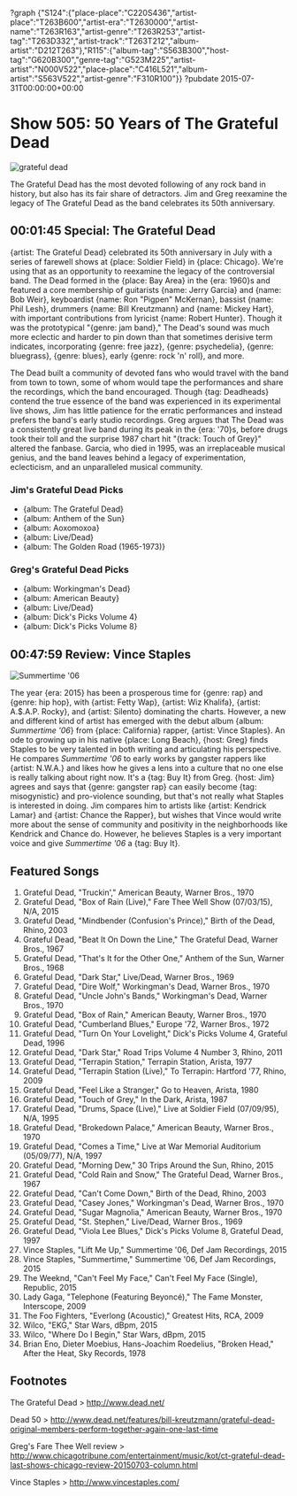 ?graph {"S124":{"place-place":"C220S436","artist-place":"T263B600","artist-era":"T2630000","artist-name":"T263R163","artist-genre":"T263R253","artist-tag":"T263D332","artist-track":"T263T212","album-artist":"D212T263"},"R115":{"album-tag":"S563B300","host-tag":"G620B300","genre-tag":"G523M225","artist-artist":"N000V522","place-place":"C416L521","album-artist":"S563V522","artist-genre":"F310R100"}}
?pubdate 2015-07-31T00:00:00+00:00

# Show 505: 50 Years of The Grateful Dead

![grateful dead](http://sound-images.s3.amazonaws.com/images/2015/dead_web.jpg)

The Grateful Dead has the most devoted following of any rock band in history, but also has its fair share of detractors. Jim and Greg reexamine the legacy of The Grateful Dead as the band celebrates its 50th anniversary.

## 00:01:45 Special: The Grateful Dead
{artist: The Grateful Dead} celebrated its 50th anniversary in July with a series of farewell shows at {place: Soldier Field} in {place: Chicago}. We're using that as an opportunity to reexamine the legacy of the controversial band. The Dead formed in the {place: Bay Area} in the {era: 1960}s and featured a core membership of guitarists {name: Jerry Garcia} and {name: Bob Weir}, keyboardist {name: Ron "Pigpen" McKernan}, bassist {name: Phil Lesh}, drummers {name: Bill Kreutzmann} and {name: Mickey Hart}, with important contributions from lyricist {name: Robert Hunter}. Though it was the prototypical "{genre: jam band}," The Dead's sound was much more eclectic and harder to pin down than that sometimes derisive term indicates, incorporating {genre: free jazz}, {genre: psychedelia}, {genre: bluegrass}, {genre: blues}, early {genre: rock 'n' roll}, and more.

The Dead built a community of devoted fans who would travel with the band from town to town, some of whom would tape the performances and share the recordings, which the band encouraged. Though {tag: Deadheads} contend the true essence of the band was experienced in its experimental live shows, Jim has little patience for the erratic performances and instead prefers the band's early studio recordings. Greg argues that The Dead was a consistently great live band during its peak in the {era: '70}s, before drugs took their toll and the surprise 1987 chart hit "{track: Touch of Grey}" altered the fanbase. Garcia, who died in 1995, was an irreplaceable musical genius, and the band leaves behind a legacy of experimentation, eclecticism, and an unparalleled musical community.

### Jim's Grateful Dead Picks
- {album: The Grateful Dead}
- {album: Anthem of the Sun}
- {album: Aoxomoxoa}
- {album: Live/Dead}
- {album: The Golden Road (1965-1973)}

### Greg's Grateful Dead Picks
- {album: Workingman's Dead}
- {album: American Beauty}
- {album: Live/Dead}
- {album: Dick's Picks Volume 4}
- {album: Dick's Picks Volume 8}


## 00:47:59 Review: Vince Staples
![Summertime '06](http://is3.mzstatic.com/image/pf/us/r30/Music7/v4/35/3a/8c/353a8ca3-5809-928b-f6de-e782ba294f8c/UMG_cvrart_00602547373281_01_RGB72_1500x1500_15UMGIM30085.600x600-75.jpg "566639154/1005797955")

The year {era: 2015} has been a prosperous time for {genre: rap} and {genre: hip hop}, with {artist: Fetty Wap}, {artist: Wiz Khalifa}, {artist: A.$.A.P. Rocky}, and {artist: Silento} dominating the charts. However, a new and different kind of artist has emerged with the debut album {album: *Summertime '06*} from {place: California} rapper, {artist: Vince Staples}. An ode to growing up in his native {place: Long Beach}, {host: Greg} finds Staples to be very talented in both writing and articulating his perspective. He compares *Summertime '06* to early works by gangster rappers like {artist: N.W.A.} and likes how he gives a lens into a culture that no one else is really talking about right now. It's a {tag: Buy It} from Greg. {host: Jim} agrees and says that {genre: gangster rap} can easily become {tag: misogynistic} and pro-violence sounding, but that's not really what Staples is interested in doing. Jim compares him to artists like {artist: Kendrick Lamar} and {artist: Chance the Rapper}, but wishes that Vince would write more about the sense of community and positivity in the neighborhoods like Kendrick and Chance do. However, he believes Staples is a very important voice and give *Summertime '06* a {tag: Buy It}.


## Featured Songs
1. Grateful Dead, "Truckin'," American Beauty, Warner Bros., 1970 
2. Grateful Dead, "Box of Rain (Live)," Fare Thee Well Show (07/03/15), N/A, 2015 
3. Grateful Dead, "Mindbender (Confusion's Prince)," Birth of the Dead, Rhino, 2003 
4. Grateful Dead, "Beat It On Down the Line," The Grateful Dead, Warner Bros., 1967 
5. Grateful Dead, "That's It for the Other One," Anthem of the Sun, Warner Bros., 1968 
6. Grateful Dead, "Dark Star," Live/Dead, Warner Bros., 1969 
7. Grateful Dead, "Dire Wolf," Workingman's Dead, Warner Bros., 1970 
8. Grateful Dead, "Uncle John's Bands," Workingman's Dead, Warner Bros., 1970 
9. Grateful Dead, "Box of Rain," American Beauty, Warner Bros., 1970 
10. Grateful Dead, "Cumberland Blues," Europe '72, Warner Bros., 1972 
11. Grateful Dead, "Turn On Your Lovelight," Dick's Picks Volume 4, Grateful Dead, 1996 
12. Grateful Dead, "Dark Star," Road Trips Volume 4 Number 3, Rhino, 2011 
13. Grateful Dead, "Terrapin Station," Terrapin Station, Arista, 1977 
14. Grateful Dead, "Terrapin Station (Live)," To Terrapin: Hartford '77, Rhino, 2009
15. Grateful Dead, "Feel Like a Stranger," Go to Heaven, Arista, 1980 
16. Grateful Dead, "Touch of Grey," In the Dark, Arista, 1987 
17. Grateful Dead, "Drums, Space (Live)," Live at Soldier Field (07/09/95), N/A, 1995 
18. Grateful Dead, "Brokedown Palace," American Beauty, Warner Bros., 1970  
19. Grateful Dead, "Comes a Time," Live at War Memorial Auditorium (05/09/77), N/A, 1997 
20. Grateful Dead, "Morning Dew," 30 Trips Around the Sun, Rhino, 2015 
21. Grateful Dead, "Cold Rain and Snow," The Grateful Dead, Warner Bros., 1967 
22. Grateful Dead, "Can't Come Down," Birth of the Dead, Rhino, 2003 
23. Grateful Dead, "Casey Jones," Workingman's Dead, Warner Bros., 1970 
24. Grateful Dead, "Sugar Magnolia," American Beauty, Warner Bros., 1970 
25. Grateful Dead, "St. Stephen," Live/Dead, Warner Bros., 1969 
26. Grateful Dead, "Viola Lee Blues," Dick's Picks Volume 8, Grateful Dead, 1997 
27. Vince Staples, "Lift Me Up," Summertime '06, Def Jam Recordings, 2015 
28. Vince Staples, "Summertime," Summertime '06, Def Jam Recordings, 2015 
29. The Weeknd, "Can't Feel My Face," Can't Feel My Face (Single), Republic, 2015 
30. Lady Gaga, "Telephone (Featuring Beyoncé)," The Fame Monster, Interscope, 2009 
31. The Foo Fighters, "Everlong (Acoustic)," Greatest Hits, RCA, 2009 
32. Wilco, "EKG," Star Wars, dBpm, 2015 
33. Wilco, "Where Do I Begin," Star Wars, dBpm, 2015 
34. Brian Eno, Dieter Moebius, Hans-Joachim Roedelius, "Broken Head," After the Heat, Sky Records, 1978 

## Footnotes

The Grateful Dead > http://www.dead.net/

Dead 50 > http://www.dead.net/features/bill-kreutzmann/grateful-dead-original-members-perform-together-again-one-last-time

Greg's Fare Thee Well review > http://www.chicagotribune.com/entertainment/music/kot/ct-grateful-dead-last-shows-chicago-review-20150703-column.html

Vince Staples > http://www.vincestaples.com/